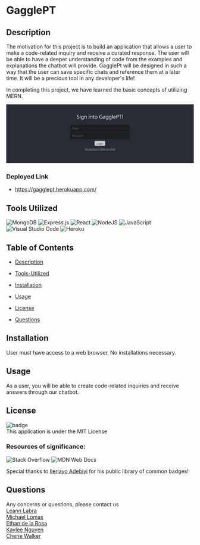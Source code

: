 # GagglePT

## Description

The motivation for this project is to build an application that allows a user to make a code-related inquiry and receive a curated response. The user will be able to have a deeper understanding of code from the examples and explanations the chatbot will provide. GagglePt will be designed in such a way that the user can save specific chats and reference them at a later time. It will be a precious tool in any developer's life!

In completing this project, we have learned the basic concepts of utilizing MERN.

![GaggleptScreenshot](client/public/gagglept.png)

### Deployed Link

- https://gagglept.herokuapp.com/

## Tools Utilized

![MongoDB](https://img.shields.io/badge/MongoDB-%234ea94b.svg?style=for-the-badge&logo=mongodb&logoColor=white) ![Express.js](https://img.shields.io/badge/express.js-%23404d59.svg?style=for-the-badge&logo=express&logoColor=%2361DAFB) ![React](https://img.shields.io/badge/react-%2320232a.svg?style=for-the-badge&logo=react&logoColor=%2361DAFB)
![NodeJS](https://img.shields.io/badge/node.js-6DA55F?style=for-the-badge&logo=node.js&logoColor=white)
![JavaScript](https://img.shields.io/badge/javascript-%23323330.svg?style=for-the-badge&logo=javascript&logoColor=%23F7DF1E)
![Visual Studio Code](https://img.shields.io/badge/Visual%20Studio%20Code-0078d7.svg?style=for-the-badge&logo=visual-studio-code&logoColor=white) ![Heroku](https://img.shields.io/badge/heroku-%23430098.svg?style=for-the-badge&logo=heroku&logoColor=white)

## Table of Contents

- [Description](#description)

- [Tools-Utilized](#Tools-Utilized)

- [Installation](#installation)

- [Usage](#usage)

- [License](#license)

- [Questions](#questions)

## Installation

User must have access to a web browser. No installations necessary.

## Usage

As a user, you will be able to create code-related inquiries and receive answers through our chatbot.

## License

![badge](https://img.shields.io/badge/license-MIT-brightgreen) <br/>
This application is under the MIT License

### Resources of significance:

![Stack Overflow](https://img.shields.io/badge/-Stackoverflow-FE7A16?style=for-the-badge&logo=stack-overflow&logoColor=white) ![MDN Web Docs](https://img.shields.io/badge/MDN_Web_Docs-black?style=for-the-badge&logo=mdnwebdocs&logoColor=white)

Special thanks to [Ileriayo Adebiyi](https://github.com/Ileriayo/markdown-badges#testing) for his public library of common badges!

## Questions

Any concerns or questions, please contact us
<br/>
[Leann Labra](https://github.com/leann-labra)<br/>
[Michael Lomax](https://github.com/Lomax12436)<br>
[Ethan de la Rosa](https://github.com/dlrethan)<br>
[Kaylee Nguyen](https://github.com/kn7767)<br>
[Cherie Walker](https://github.com/Cherie2)<br>
